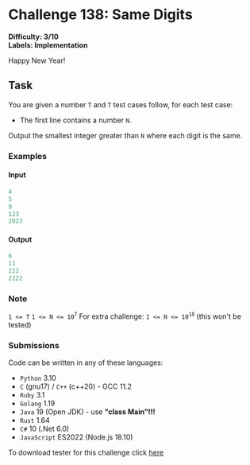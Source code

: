 # Challenge 138: Same Digits

**Difficulty: 3/10  
Labels: Implementation**

Happy New Year!

## Task

You are given a number `T` and `T` test cases follow, for each test case:

- The first line contains a number `N`.

Output the smallest integer greater than `N` where each digit is the same.

### Examples

#### Input

```rust
4
5
9
123
2023
```

#### Output

```rust
6
11
222
2222
```

### Note

`1 <= T`
`1 <= N <= 10`<sup>`7`</sup>
For extra challenge: `1 <= N <= 10`<sup>`18`</sup> (this won't be tested)

### Submissions

Code can be written in any of these languages:

- `Python` 3.10
- `C` (gnu17) / `C++` (c++20) - GCC 11.2
- `Ruby` 3.1
- `Golang` 1.19
- `Java` 19 (Open JDK) - use **"class Main"!!!**
- `Rust` 1.64
- `C#` 10 (.Net 6.0)
- `JavaScript` ES2022 (Node.js 18.10)

To download tester for this challenge click [here](https://downgit.github.io/#/home?url=https://github.com/Pomroka/TWT_Challenges_Tester/tree/main/Challenge_138)
